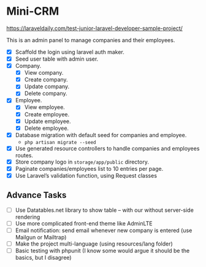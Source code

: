# Mini-CRM

https://laraveldaily.com/test-junior-laravel-developer-sample-project/

This is an admin panel to manage companies and their employees.

- [x] Scaffold the login using laravel auth maker.
- [x] Seed user table with admin user.
- [x] Company.
  - [x] View company.
  - [x] Create company.
  - [x] Update company.
  - [x] Delete company.
- [x] Employee.
  - [x] View employee.
  - [x] Create employee.
  - [x] Update employee.
  - [x] Delete employee.
- [x] Database migration with default seed for companies and employee.
    - `php artisan migrate --seed`
- [x] Use generated resource controllers to handle companies and employees routes.
- [x] Store company logo in `storage/app/public` directory.
- [x] Paginate companies/employees list to 10 entries per page.
- [x] Use Laravel’s validation function, using Request classes

## Advance Tasks
- [ ] Use Datatables.net library to show table – with our without server-side rendering
- [ ] Use more complicated front-end theme like AdminLTE
- [ ] Email notification: send email whenever new company is entered (use Mailgun or Mailtrap)
- [ ] Make the project multi-language (using resources/lang folder)
- [ ] Basic testing with phpunit (I know some would argue it should be the basics, but I disagree)
